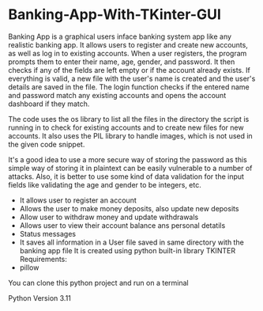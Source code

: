 # Banking-App-With-TKinter-GUI
Banking App is a graphical users inface banking system app like any realistic banking app.  It allows users to register and create new accounts, as well as log in to existing accounts. When a user registers, the program prompts them to enter their name, age, gender, and password. It then checks if any of the fields are left empty or if the account already exists. If everything is valid, a new file with the user's name is created and the user's details are saved in the file. The login function checks if the entered name and password match any existing accounts and opens the account dashboard if they match.

The code uses the os library to list all the files in the directory the script is running in to check for existing accounts and to create new files for new accounts. It also uses the PIL library to handle images, which is not used in the given code snippet.

It's a good idea to use a more secure way of storing the password as this simple way of storing it in plaintext can be easily vulnerable to a number of attacks. Also, it is better to use some kind of data validation for the input fields like validating the age and gender to be integers, etc.

* It allows user to register an account
* Allows the user to make money deposits, also update new deposits 
* Allow user to withdraw money and update withdrawals 
* Allows user to view their account balance ans personal detatils
* Status messages
* It saves all information in a User file saved in same directory with the banking app file
It is created using python built-in library TKINTER
Requirements:
* pillow

You can clone this python project and run on a terminal

Python Version 3.11 
